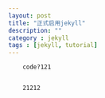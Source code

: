 ```yaml
---
layout: post
title: "正式启用jekyll"
description: ""
category : jekyll
tags : [jekyll, tutorial]
---
```


        code?121
        
        
        21212

